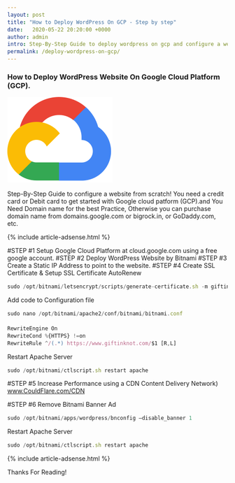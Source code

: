 ```yaml
---
layout: post
title: "How to Deploy WordPress On GCP - Step by step"
date:   2020-05-22 20:20:00 +0000
author: admin
intro: Step-By-Step Guide to deploy wordpress on gcp and configure a website from scratch! You need a credit card or Debit card to get started with Google cloud patform (GCP).
permalink: /deploy-wordpress-on-gcp/
---
```



### How to Deploy WordPress Website On Google Cloud Platform (GCP). 


![Google Cloud Platform](images/svg.png)


Step-By-Step Guide to configure a website from scratch! You need a credit card or Debit card to get started with Google cloud patform (GCP).and You Need Domain name for the best Practice, Otherwise you can purchase domain name from domains.google.com or bigrock.in, or GoDaddy.com, etc.

{% include article-adsense.html %}

#STEP #1
Setup Google Cloud Platform
at cloud.google.com using a free google account.
#STEP #2
Deploy WordPress Website by Bitnami
#STEP #3
Create a Static IP Address to point to the website.
#STEP #4
Create SSL Certificate
& Setup SSL Certificate AutoRenew
```javascript
sudo /opt/bitnami/letsencrypt/scripts/generate-certificate.sh -m giftinknot@gmail.com -d giftinknot.com -d www.giftinknot.com
```
Add code to Configuration file
```javascript
sudo nano /opt/bitnami/apache2/conf/bitnami/bitnami.conf

RewriteEngine On
RewriteCond %{HTTPS} !=on
RewriteRule ^/(.*) https://www.giftinknot.com/$1 [R,L]
```
Restart Apache Server
```javascript
sudo /opt/bitnami/ctlscript.sh restart apache
```

#STEP #5
Increase Performance using a CDN Content Delivery Network)
www.CouldFlare.com/CDN

#STEP #6
Remove Bitnami Banner Ad
```javascript
sudo /opt/bitnami/apps/wordpress/bnconfig –disable_banner 1
```
Restart Apache Server
```javascript
sudo /opt/bitnami/ctlscript.sh restart apache
```

{% include article-adsense.html %}

Thanks For Reading!